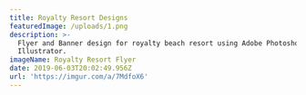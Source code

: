 ```yaml
---
title: Royalty Resort Designs
featuredImage: /uploads/1.png
description: >-
  Flyer and Banner design for royalty beach resort using Adobe Photoshop and
  Illustrator.
imageName: Royalty Resort Flyer
date: 2019-06-03T20:02:49.956Z
url: 'https://imgur.com/a/7MdfoX6'
---
```


